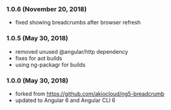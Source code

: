 ### 1.0.6 (November 20, 2018)
- fixed showing breadcrumbs after browser refresh

### 1.0.5 (May 30, 2018)
- removed unused @angular/http dependency
- fixes for aot builds
- using ng-packagr for builds

### 1.0.0 (May 30, 2018)
- forked from https://github.com/akiocloud/ng5-breadcrumb
- updated to Angular 6 and Angular CLI 6